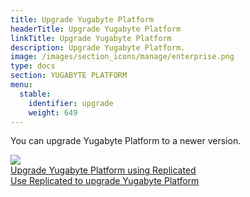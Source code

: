 ```yaml
---
title: Upgrade Yugabyte Platform
headerTitle: Upgrade Yugabyte Platform
linkTitle: Upgrade Yugabyte Platform
description: Upgrade Yugabyte Platform.
image: /images/section_icons/manage/enterprise.png
type: docs
section: YUGABYTE PLATFORM
menu:
  stable:
    identifier: upgrade
    weight: 649
---
```


You can upgrade Yugabyte Platform to a newer version.

<div class="row">

  <div class="col-12 col-md-6 col-lg-12 col-xl-6">
    <a class="section-link icon-offset" href="upgrade-yp-replicated/">
      <div class="head">
        <img class="icon" src="/images/section_icons/manage/backup.png" aria-hidden="true" />
        <div class="title">Upgrade Yugabyte Platform using Replicated</div>
      </div>
      <div class="body">
        Use Replicated to upgrade Yugabyte Platform
      </div>
    </a>
  </div>

</div>
